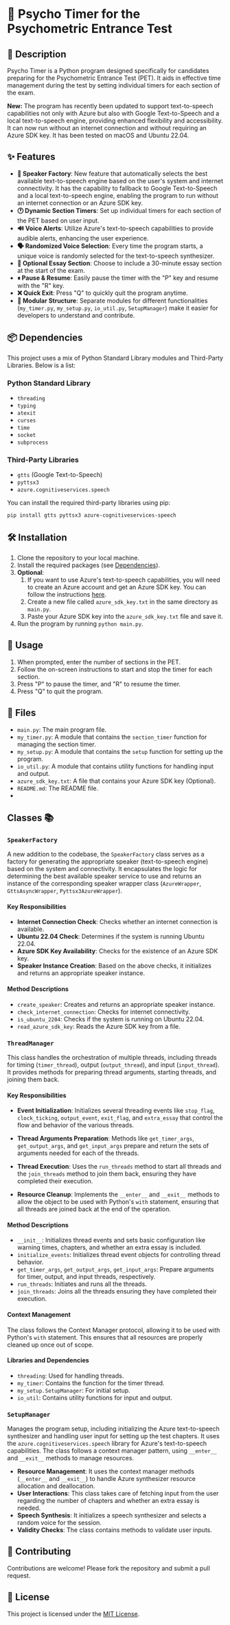# 🧠 Psycho Timer for the Psychometric Entrance Test

## 📜 Description

Psycho Timer is a Python program designed specifically for candidates preparing for the Psychometric Entrance Test (PET). It aids in effective time management during the test by setting individual timers for each section of the exam.

**New:** The program has recently been updated to support text-to-speech capabilities not only with Azure but also with Google Text-to-Speech and a local text-to-speech engine, providing enhanced flexibility and accessibility. It can now run without an internet connection and without requiring an Azure SDK key. It has been tested on macOS and Ubuntu 22.04.

## ✨ Features

- **🔄 Speaker Factory**: New feature that automatically selects the best available text-to-speech engine based on the user's system and internet connectivity. It has the capability to fallback to Google Text-to-Speech and a local text-to-speech engine, enabling the program to run without an internet connection or an Azure SDK key.
- **🕐 Dynamic Section Timers**: Set up individual timers for each section of the PET based on user input.
- **🔊 Voice Alerts**: Utilize Azure's text-to-speech capabilities to provide audible alerts, enhancing the user experience.
- **🗣 Randomized Voice Selection**: Every time the program starts, a unique voice is randomly selected for the text-to-speech synthesizer.
- **📝 Optional Essay Section**: Choose to include a 30-minute essay section at the start of the exam.
- **⏸ Pause & Resume**: Easily pause the timer with the "P" key and resume with the "R" key.
- **❌ Quick Exit**: Press "Q" to quickly quit the program anytime.
- **🧩 Modular Structure**: Separate modules for different functionalities (`my_timer.py`, `my_setup.py`, `io_util.py`, `SetupManager`) make it easier for developers to understand and contribute.

## 📦 Dependencies

This project uses a mix of Python Standard Library modules and Third-Party Libraries. Below is a list:

### Python Standard Library

- `threading`
- `typing`
- `atexit`
- `curses`
- `time`
- `socket`
- `subprocess`

### Third-Party Libraries

- `gtts` (Google Text-to-Speech)
- `pyttsx3`
- `azure.cognitiveservices.speech`

You can install the required third-party libraries using pip:

```bash
pip install gtts pyttsx3 azure-cognitiveservices-speech
```

## 🛠 Installation

1. Clone the repository to your local machine.
2. Install the required packages (see [Dependencies](#dependencies)).
3. **Optional**:
   1. If you want to use Azure's text-to-speech capabilities, you will need to create an Azure account and get an Azure SDK key. You can follow the instructions [here](https://docs.microsoft.com/en-us/azure/cognitive-services/speech-service/get-started-text-to-speech?tabs=script%2Cwindowsinstall&pivots=programming-language-python).
   2. Create a new file called `azure_sdk_key.txt` in the same directory as `main.py`.
   3. Paste your Azure SDK key into the `azure_sdk_key.txt` file and save it.
4. Run the program by running `python main.py`.

## 🚀 Usage

1. When prompted, enter the number of sections in the PET.
2. Follow the on-screen instructions to start and stop the timer for each section.
3. Press "P" to pause the timer, and "R" to resume the timer.
4. Press "Q" to quit the program.

## 📁 Files

- `main.py`: The main program file.
- `my_timer.py`: A module that contains the `section_timer` function for managing the section timer.
- `my_setup.py`: A module that contains the `setup` function for setting up the program.
- `io_util.py`: A module that contains utility functions for handling input and output.
- `azure_sdk_key.txt`: A file that contains your Azure SDK key (Optional).
- `README.md`: The README file.
-
## Classes 📚

### `SpeakerFactory`

A new addition to the codebase, the `SpeakerFactory` class serves as a factory for generating the appropriate speaker (text-to-speech engine) based on the system and connectivity. It encapsulates the logic for determining the best available speaker service to use and returns an instance of the corresponding speaker wrapper class (`AzureWrapper`, `GttsAsyncWrapper`, `Pyttsx3AzureWrapper`).

#### Key Responsibilities

- **Internet Connection Check**: Checks whether an internet connection is available.
- **Ubuntu 22.04 Check**: Determines if the system is running Ubuntu 22.04.
- **Azure SDK Key Availability**: Checks for the existence of an Azure SDK key.
- **Speaker Instance Creation**: Based on the above checks, it initializes and returns an appropriate speaker instance.

#### Method Descriptions

- `create_speaker`: Creates and returns an appropriate speaker instance.
- `check_internet_connection`: Checks for internet connectivity.
- `is_ubuntu_2204`: Checks if the system is running on Ubuntu 22.04.
- `read_azure_sdk_key`: Reads the Azure SDK key from a file.

### `ThreadManager`

This class handles the orchestration of multiple threads, including threads for timing (`timer_thread`), output (`output_thread`), and input (`input_thread`). It provides methods for preparing thread arguments, starting threads, and joining them back.

#### Key Responsibilities

- **Event Initialization**: Initializes several threading events like `stop_flag`, `clock_ticking`, `output_event`, `exit_flag`, and `extra_essay` that control the flow and behavior of the various threads.

- **Thread Arguments Preparation**: Methods like `get_timer_args`, `get_output_args`, and `get_input_args` prepare and return the sets of arguments needed for each of the threads.

- **Thread Execution**: Uses the `run_threads` method to start all threads and the `join_threads` method to join them back, ensuring they have completed their execution.

- **Resource Cleanup**: Implements the `__enter__` and `__exit__` methods to allow the object to be used with Python's `with` statement, ensuring that all threads are joined back at the end of the operation.

#### Method Descriptions

- `__init__`: Initializes thread events and sets basic configuration like warning times, chapters, and whether an extra essay is included.
- `initialize_events`: Initializes thread event objects for controlling thread behavior.
- `get_timer_args`, `get_output_args`, `get_input_args`: Prepare arguments for timer, output, and input threads, respectively.
- `run_threads`: Initiates and runs all the threads.
- `join_threads`: Joins all the threads ensuring they have completed their execution.

#### Context Management

The class follows the Context Manager protocol, allowing it to be used with Python's `with` statement. This ensures that all resources are properly cleaned up once out of scope.

#### Libraries and Dependencies

- `threading`: Used for handling threads.
- `my_timer`: Contains the function for the timer thread.
- `my_setup.SetupManager`: For initial setup.
- `io_util`: Contains utility functions for input and output.

### `SetupManager`

Manages the program setup, including initializing the Azure text-to-speech synthesizer and handling user input for setting up the test chapters. It uses the `azure.cognitiveservices.speech` library for Azure's text-to-speech capabilities. The class follows a context manager pattern, using `__enter__` and `__exit__` methods to manage resources.

- **Resource Management**: It uses the context manager methods (`__enter__` and `__exit__`) to handle Azure synthesizer resource allocation and deallocation.
- **User Interactions**: This class takes care of fetching input from the user regarding the number of chapters and whether an extra essay is needed.
- **Speech Synthesis**: It initializes a speech synthesizer and selects a random voice for the session.
- **Validity Checks**: The class contains methods to validate user inputs.

## 🙏 Contributing

Contributions are welcome! Please fork the repository and submit a pull request.

## 📄 License

This project is licensed under the [MIT License](LICENSE).
